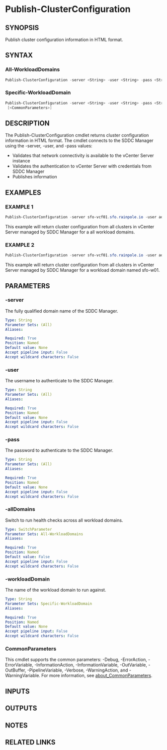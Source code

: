# Publish-ClusterConfiguration

## SYNOPSIS

Publish cluster configuration information in HTML format.

## SYNTAX

### All-WorkloadDomains

```powershell
Publish-ClusterConfiguration -server <String> -user <String> -pass <String> [-allDomains] [<CommonParameters>]
```

### Specific-WorkloadDomain

```powershell
Publish-ClusterConfiguration -server <String> -user <String> -pass <String> -workloadDomain <String>
 [<CommonParameters>]
```

## DESCRIPTION

The Publish-ClusterConfiguration cmdlet returns cluster configuration information in HTML format.
The cmdlet connects to the SDDC Manager using the -server, -user, and -pass values:

- Validates that network connectivity is available to the vCenter Server instance
- Validates the authentication to vCenter Server with credentials from SDDC Manager
- Publishes information

## EXAMPLES

### EXAMPLE 1

```powershell
Publish-ClusterConfiguration -server sfo-vcf01.sfo.rainpole.io -user admin@local -pass VMw@re1!VMw@re1! -allDomains
```

This example will return cluster configuration from all clusters in vCenter Server managed by SDDC Manager for a all workload domains.

### EXAMPLE 2

```powershell
Publish-ClusterConfiguration -server sfo-vcf01.sfo.rainpole.io -user admin@local -pass VMw@re1!VMw@re1! -workloadDomain sfo-w01
```

This example will return cluster configuration from all clusters in vCenter Server managed by SDDC Manager for a workload domain named sfo-w01.

## PARAMETERS

### -server

The fully qualified domain name of the SDDC Manager.

```yaml
Type: String
Parameter Sets: (All)
Aliases:

Required: True
Position: Named
Default value: None
Accept pipeline input: False
Accept wildcard characters: False
```

### -user

The username to authenticate to the SDDC Manager.

```yaml
Type: String
Parameter Sets: (All)
Aliases:

Required: True
Position: Named
Default value: None
Accept pipeline input: False
Accept wildcard characters: False
```

### -pass

The password to authenticate to the SDDC Manager.

```yaml
Type: String
Parameter Sets: (All)
Aliases:

Required: True
Position: Named
Default value: None
Accept pipeline input: False
Accept wildcard characters: False
```

### -allDomains

Switch to run health checks across all workload domains.

```yaml
Type: SwitchParameter
Parameter Sets: All-WorkloadDomains
Aliases:

Required: True
Position: Named
Default value: False
Accept pipeline input: False
Accept wildcard characters: False
```

### -workloadDomain

The name of the workload domain to run against.

```yaml
Type: String
Parameter Sets: Specific-WorkloadDomain
Aliases:

Required: True
Position: Named
Default value: None
Accept pipeline input: False
Accept wildcard characters: False
```

### CommonParameters

This cmdlet supports the common parameters: -Debug, -ErrorAction, -ErrorVariable, -InformationAction, -InformationVariable, -OutVariable, -OutBuffer, -PipelineVariable, -Verbose, -WarningAction, and -WarningVariable. For more information, see [about_CommonParameters](http://go.microsoft.com/fwlink/?LinkID=113216).

## INPUTS

## OUTPUTS

## NOTES

## RELATED LINKS
